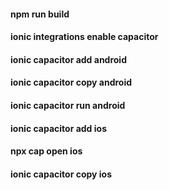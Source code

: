 #### npm run build

#### ionic integrations enable capacitor

#### ionic capacitor add android

#### ionic capacitor copy android

#### ionic capacitor run android

#### ionic capacitor add ios

#### npx cap open ios

#### ionic capacitor copy ios
